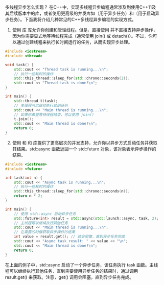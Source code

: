 多线程异步怎么实现？
在C++中，实现多线程异步编程通常涉及到使用C++11及其后续版本中的<thread>库，或者使用更高级的并发库如<future>（用于异步任务）和<async>（用于启动异步任务）。下面我将介绍几种常见的C++多线程异步编程的实现方式。

1. 使用 <thread> 库
<thread> 库允许你创建和管理线程。但是，直接使用 <thread> 并不直接支持异步操作，因为你需要显式地等待线程完成（通常使用 join() 或 detach()）。不过，你可以通过创建线程来执行长时间运行的任务，从而实现异步处理。

```c++
#include <iostream>
#include <thread>

void task() {
    std::cout << "Thread task is running...\n";
    // 执行一些耗时的操作
    std::this_thread::sleep_for(std::chrono::seconds(2));
    std::cout << "Thread task is done!\n";
}

int main() {
    std::thread t(task);
    // 主线程可以继续执行其他任务
    std::cout << "Main thread is running...\n";
    // 如果你希望等待线程结束，可以使用 join()
    t.join();
    std::cout << "Main thread is done!\n";
    return 0;
}
```

2. 使用 <future> 和 <async>
<future> 和 <async> 库提供了更高层次的并发支持，允许你以异步方式启动任务并获取其结果。std::async 函数返回一个 std::future 对象，该对象表示异步操作的结果。

```c++
#include <iostream>
#include <future>

int task(int n) {
    std::cout << "Async task is running...\n";
    // 执行一些耗时的操作
    std::this_thread::sleep_for(std::chrono::seconds(n));
    return n * 2;
}

int main() {
    // 使用 std::async 启动异步任务
    std::future<int> result = std::async(std::launch::async, task, 2);
    // 主线程可以继续执行其他任务
    std::cout << "Main thread is running...\n";
    // 在需要的时候获取异步操作的结果
    int value = result.get(); // 这会阻塞，直到异步任务完成
    std::cout << "Async task result: " << value << "\n";
    std::cout << "Main thread is done!\n";
    return 0;
}
```

在上面的例子中，std::async 启动了一个异步任务，该任务执行 task 函数。主线程可以继续执行其他任务，直到需要使用异步任务的结果时，通过调用 result.get() 来获取。注意，get() 调用会阻塞，直到异步任务完成。

